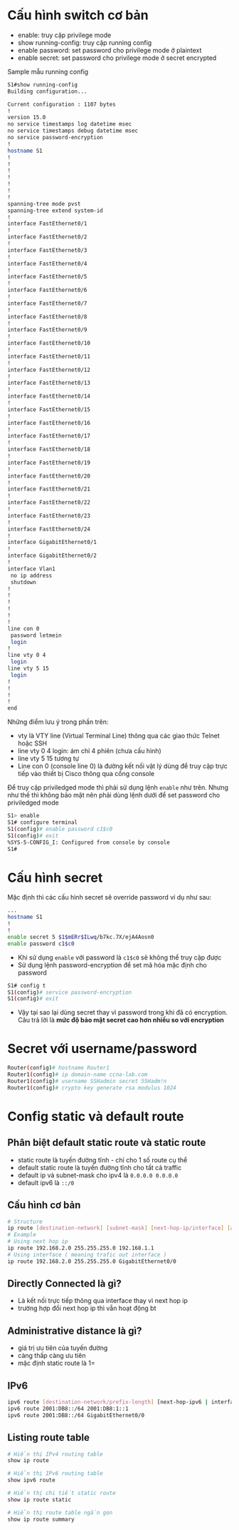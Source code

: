 # Cấu hình switch cơ bản

- enable: truy cập privilege mode
- show running-config: truy cập running config
- enable password: set password cho privilege mode ở plaintext
- enable secret: set password cho privilege mode ở secret encrypted

Sample mẫu running config

```bash
S1#show running-config
Building configuration...

Current configuration : 1107 bytes
!
version 15.0
no service timestamps log datetime msec
no service timestamps debug datetime msec
no service password-encryption
!
hostname S1
!
!
!
!
!
!
!
spanning-tree mode pvst
spanning-tree extend system-id
!
interface FastEthernet0/1
!
interface FastEthernet0/2
!
interface FastEthernet0/3
!
interface FastEthernet0/4
!
interface FastEthernet0/5
!
interface FastEthernet0/6
!
interface FastEthernet0/7
!
interface FastEthernet0/8
!
interface FastEthernet0/9
!
interface FastEthernet0/10
!
interface FastEthernet0/11
!
interface FastEthernet0/12
!
interface FastEthernet0/13
!
interface FastEthernet0/14
!
interface FastEthernet0/15
!
interface FastEthernet0/16
!
interface FastEthernet0/17
!
interface FastEthernet0/18
!
interface FastEthernet0/19
!
interface FastEthernet0/20
!
interface FastEthernet0/21
!
interface FastEthernet0/22
!
interface FastEthernet0/23
!
interface FastEthernet0/24
!
interface GigabitEthernet0/1
!
interface GigabitEthernet0/2
!
interface Vlan1
 no ip address
 shutdown
!
!
!
!
!
!
line con 0
 password letmein
 login
!
line vty 0 4
 login
line vty 5 15
 login
!
!
!
!
end
```

Những điểm lưu ý trong phần trên:

- vty là VTY line (Virtual Terminal Line) thông qua các giao thức Telnet hoặc SSH
- line vty 0 4 login: ám chỉ 4 phiên  (chưa cấu hình)
- line vty 5 15 tương tự
- Line con 0 (console line 0) là đường kết nối vật lý dùng để truy cập trực tiếp vào thiết bị Cisco thông qua cổng console

Để truy cập priviledged mode thì phải sử dụng lệnh `enable` như trên. Nhưng như thế thì không bảo mật nên phải dùng lệnh dưới để set password cho priviledged mode
```bash
S1> enable
S1# configure terminal
S1(config)# enable password c1$c0
S1(config)# exit
%SYS-5-CONFIG_I: Configured from console by console
S1#
```

# Cấu hình secret
Mặc định thì các cấu hình secret sẽ override password ví dụ như sau:
```bash
...
hostname S1
!
!
enable secret 5 $1$mERr$ILwq/b7kc.7X/ejA4Aosn0
enable password c1$c0
```
- Khi sử dụng `enable` với password là `c1$c0` sẽ không thể truy cập được
- Sử dụng lệnh password-encryption để set mã hóa mặc định cho password
```bash
S1# config t
S1(config)# service password-encryption
S1(config)# exit
```
- Vậy tại sao lại dùng secret thay vì password trong khi đã có encryption. Câu trả lời là **mức độ bảo mật secret cao hơn nhiều so với encryption**
# Secret với username/password
```bash
Router(config)# hostname Router1
Router1(config)# ip domain-name ccna-lab.com
Router1(config)# username SSHadmin secret 55Hadm!n
Router1(config)# crypto key generate rsa modulus 1024
```
# Config static và default route
## Phân biệt default static route và static route

- static route là tuyến đường tĩnh - chỉ cho 1 số route cụ thể
- default static route là tuyến đường tĩnh cho tất cả traffic
- default ip và subnet-mask cho ipv4 là `0.0.0.0 0.0.0.0`
- default ipv6 là `::/0`
## Cấu hình cơ bản

```bash
# Structure
ip route [destination-network] [subnet-mask] [next-hop-ip/interface] [admin-distance]
# Example
# Using next hop ip
ip route 192.168.2.0 255.255.255.0 192.168.1.1
# Using interface ( meaning trafic out interface )
ip route 192.168.2.0 255.255.255.0 GigabitEthernet0/0
```
## Directly Connected là gì?

- Là kết nối trực tiếp thông qua interface thay vì next hop ip
- trường hợp đổi next hop ip thì vẫn hoạt động bt
## Administrative distance là gì?
- giá trị ưu tiên của tuyến đường
- càng thấp càng ưu tiên
- mặc định static route là 1=
## IPv6
```bash
ipv6 route [destination-network/prefix-length] [next-hop-ipv6 | interface]
ipv6 route 2001:DB8::/64 2001:DB8:1::1
ipv6 route 2001:DB8::/64 GigabitEthernet0/0
```
## Listing route table

```bash
# Hiển thị IPv4 routing table
show ip route

# Hiển thị IPv6 routing table
show ipv6 route

# Hiển thị chi tiết static route
show ip route static

# Hiển thị route table ngắn gọn
show ip route summary

```